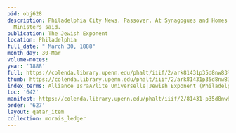 ```yaml
---
pid: obj628
description: Philadelphia City News. Passover. At Synagogues and Homes - What the
  Ministers said.
publication: The Jewish Exponent
location: Philadelphia
full_date: " March 30, 1888"
month_day: 30-Mar
volume-notes:
year: '1888'
full: https://colenda.library.upenn.edu/phalt/iiif/2/ark81431p35d8nw83%2FSHA256E-s6744273--a3be5937c8f146275f725a6f414b07385483e9d8088631546da949dd76167b1f.jpeg/full/3500,/0/default.jpg
thumb: https://colenda.library.upenn.edu/phalt/iiif/2/ark81431p35d8nw83%2FSHA256E-s6744273--a3be5937c8f146275f725a6f414b07385483e9d8088631546da949dd76167b1f.jpeg/full/!200,200/0/default.jpg
index_terms: Alliance IsraA?lite Universelle|Jewish Exponent (Philadelphia)|Purim
toc: '642'
manifest: https://colenda.library.upenn.edu/phalt/iiif/2/81431-p35d8nw83/manifest
order: '627'
layout: qatar_item
collection: morais_ledger
---
```

